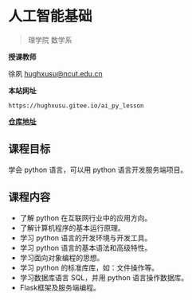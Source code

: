 # 人工智能基础

> 理学院 数学系

**授课教师**

徐夙 hughxusu@ncut.edu.cn

**本站网址**

```
https://hughxusu.gitee.io/ai_py_lesson
```

**[仓库地址](https://gitee.com/hughxusu/ai_py_lesson)**

## 课程目标

学会 python 语言，可以用 python 语言开发服务端项目。

## 课程内容

* 了解 python 在互联网行业中的应用方向。
* 了解计算机程序的基本运行原理。
* 学习 python 语言的开发环境与开发工具。
* 学习 python 语言的基本语法和高级特性。
* 学习面向对象编程的思想。
* 学习 python 的标准库库，如：文件操作等。
* 学习数据库语言 SQL，并用 python 语言操作数据库。
* Flask框架及服务端编程。

